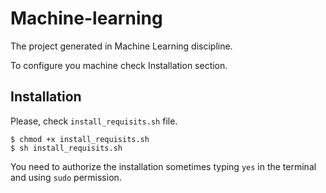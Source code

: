 # Machine-learning

The project generated in Machine Learning discipline.

To configure you machine check Installation section.

## Installation

Please, check `install_requisits.sh` file.

    $ chmod +x install_requisits.sh
    $ sh install_requisits.sh

You need to authorize the installation sometimes typing `yes` in the terminal and using `sudo` permission.


